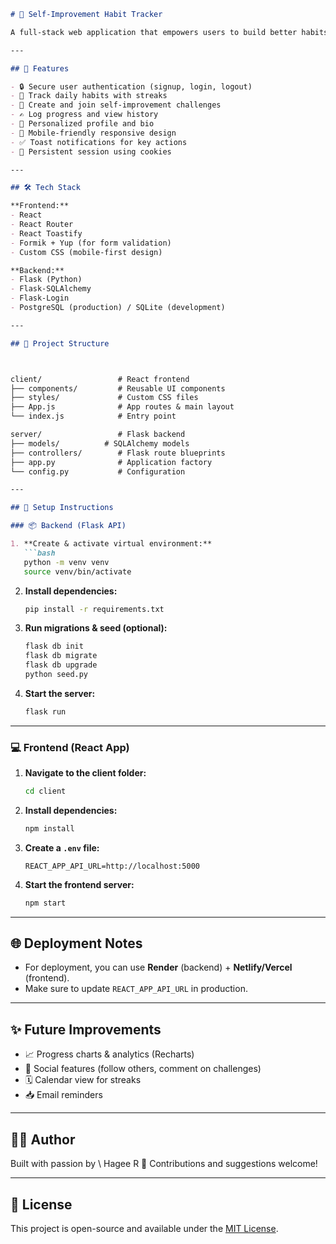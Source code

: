 
```markdown
# 🌱 Self-Improvement Habit Tracker

A full-stack web application that empowers users to build better habits, join challenges, and track their progress — all in a beautiful and responsive UI.

---

## 🚀 Features

- 🔒 Secure user authentication (signup, login, logout)
- 🧠 Track daily habits with streaks
- 🎯 Create and join self-improvement challenges
- ✍️ Log progress and view history
- 🧑 Personalized profile and bio
- 📱 Mobile-friendly responsive design
- ✅ Toast notifications for key actions
- 🔄 Persistent session using cookies

---

## 🛠 Tech Stack

**Frontend:**
- React
- React Router
- React Toastify
- Formik + Yup (for form validation)
- Custom CSS (mobile-first design)

**Backend:**
- Flask (Python)
- Flask-SQLAlchemy
- Flask-Login
- PostgreSQL (production) / SQLite (development)

---

## 📂 Project Structure



client/                 # React frontend
├── components/         # Reusable UI components
├── styles/             # Custom CSS files
├── App.js              # App routes & main layout
└── index.js            # Entry point

server/                 # Flask backend
├── models/          # SQLAlchemy models
├── controllers/        # Flask route blueprints
├── app.py              # Application factory
└── config.py           # Configuration

---

## 🧪 Setup Instructions

### 📦 Backend (Flask API)

1. **Create & activate virtual environment:**
   ```bash
   python -m venv venv
   source venv/bin/activate
   ```

2. **Install dependencies:**

   ```bash
   pip install -r requirements.txt
   ```

3. **Run migrations & seed (optional):**

   ```bash
   flask db init
   flask db migrate
   flask db upgrade
   python seed.py
   ```

4. **Start the server:**

   ```bash
   flask run
   ```

---

### 💻 Frontend (React App)

1. **Navigate to the client folder:**

   ```bash
   cd client
   ```

2. **Install dependencies:**

   ```bash
   npm install
   ```

3. **Create a `.env` file:**

   ```
   REACT_APP_API_URL=http://localhost:5000
   ```

4. **Start the frontend server:**

   ```bash
   npm start
   ```

---

## 🌐 Deployment Notes

* For deployment, you can use **Render** (backend) + **Netlify/Vercel** (frontend).
* Make sure to update `REACT_APP_API_URL` in production.

---

## ✨ Future Improvements

* 📈 Progress charts & analytics (Recharts)
* 🧩 Social features (follow others, comment on challenges)
* 🗓 Calendar view for streaks
* 📥 Email reminders

---

## 👨‍💻 Author

Built with passion by \ Hagee R 💪
Contributions and suggestions welcome!

---

## 📜 License

This project is open-source and available under the [MIT License](LICENSE).

```
